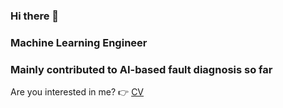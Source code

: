 ### Hi there 👋

### Machine Learning Engineer

### Mainly contributed to AI-based fault diagnosis so far

Are you interested in me? 👉 [CV](https://github.com/YunseobHwang/CV)
